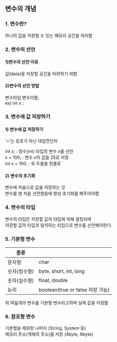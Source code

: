 ## 변수의 개념

### 1. 변수란?
하나의 값을 저장할 수 있는 메모리 공간을 의미함 

### 2. 변수의 선언

#### 1)변수의 선언 이유
값(data)을 저장할 공간을 마련하기 위함

#### 2)변수의 선언 방법
변수타입 변수이름;  
ex) int x ; 

### 3. 변수에 값 저장하기

#### 1) 변수에 값 저장하기 
'='는 등호가 아닌 대입연산자  

int x; : 정수(int) 타입의 변수 x를 선언  
x = 100; : 변수 x의 값을 25로 저장  
int x = 100; : 위 두줄을 한줄로  

#### 2) 변수의 초기화
변수에 처음으로 값을 저장하는 것  
변수를 맨 처음 선언했을때 항상 초기화를 해주어야함

### 4. 변수의 타입

변수의 타입은 저장할 값의 타입에 의해 결정되며  
저장할 값의 타입과 일치하는 타입으로 변수를 선언해야한다.

### 5. 기본형 변수

|종류||
|--|--|
|문자형|char|  
|숫자(정수형)|byte, short, int, long|  
|숫자(실수형)|float, double|  
|논리|boolean(true or false 저장 가능)|  

위 여덟개의 변수를 기본형 변수라고하며 실제 값을 저장함

### 6. 참조형 변수

기본형을 제외한 나머지 (String, System 등)  
메모리 주소(객체의 주소)를 저장 (4byte, 8byte)  
